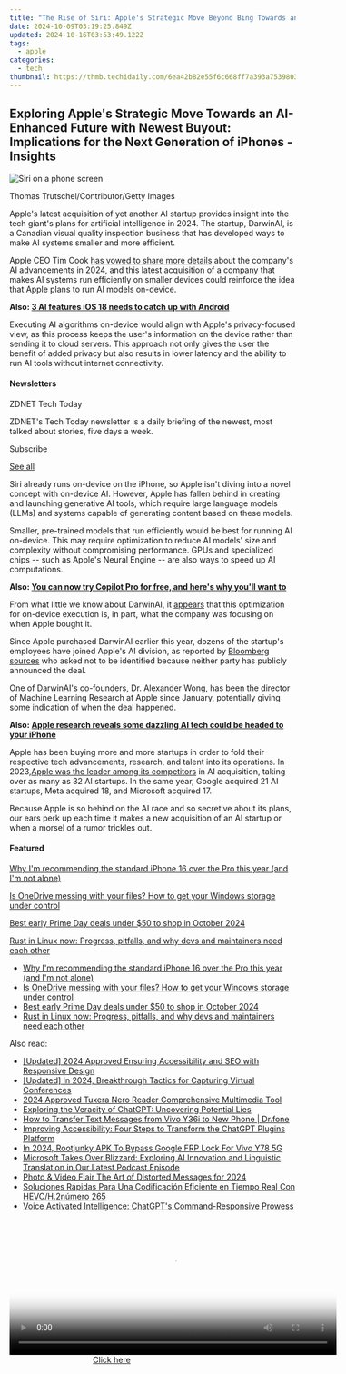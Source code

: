 ```yaml
---
title: "The Rise of Siri: Apple's Strategic Move Beyond Bing Towards an Intelligent, AI Future | Insights on Tech with ZDNET"
date: 2024-10-09T03:19:25.849Z
updated: 2024-10-16T03:53:49.122Z
tags:
  - apple
categories:
  - tech
thumbnail: https://thmb.techidaily.com/6ea42b82e55f6c668ff7a393a7539803912a1c23ef44a3dc870ec2d24d91150f.jpg
---
```


## Exploring Apple's Strategic Move Towards an AI-Enhanced Future with Newest Buyout: Implications for the Next Generation of iPhones - Insights

![Siri on a phone screen](https://www.zdnet.com/a/img/resize/6a0aa9351904ce80ea637b7bb5f6211d4526f6bb/2023/06/22/7d887bfa-b486-47e4-9e0b-f508cdb95944/gettyimages-1237878984-1.jpg?auto=webp&width=1280)

Thomas Trutschel/Contributor/Getty Images

Apple's latest acquisition of yet another AI startup provides insight into the tech giant's plans for artificial intelligence in 2024\. The startup, DarwinAI, is a Canadian visual quality inspection business that has developed ways to make AI systems smaller and more efficient. 

Apple CEO Tim Cook [has vowed to share more details](https://www.zdnet.com/article/3-ai-features-ios-18-needs-to-catch-up-with-android/) about the company's AI advancements in 2024, and this latest acquisition of a company that makes AI systems run efficiently on smaller devices could reinforce the idea that Apple plans to run AI models on-device. 

**Also: [3 AI features iOS 18 needs to catch up with Android](https://www.zdnet.com/article/3-ai-features-ios-18-needs-to-catch-up-with-android/)**

Executing AI algorithms on-device would align with Apple's privacy-focused view, as this process keeps the user's information on the device rather than sending it to cloud servers. This approach not only gives the user the benefit of added privacy but also results in lower latency and the ability to run AI tools without internet connectivity.

#### Newsletters

ZDNET Tech Today

ZDNET's Tech Today newsletter is a daily briefing of the newest, most talked about stories, five days a week.

 Subscribe

[See all](https://www.zdnet.com/newsletters/)

Siri already runs on-device on the iPhone, so Apple isn't diving into a novel concept with on-device AI. However, Apple has fallen behind in creating and launching generative AI tools, which require large language models (LLMs) and systems capable of generating content based on these models.

Smaller, pre-trained models that run efficiently would be best for running AI on-device. This may require optimization to reduce AI models' size and complexity without compromising performance. GPUs and specialized chips -- such as Apple's Neural Engine -- are also ways to speed up AI computations. 

**Also: [You can now try Copilot Pro for free, and here's why you'll want to](https://www.zdnet.com/article/you-can-now-try-copilot-pro-for-free-and-heres-why-youll-want-to/)**

From what little we know about DarwinAI, it [appears](https://www.cnbctv18.com/technology/apple-buys-canadian-ai-startup-darwinai-as-it-races-to-add-features-19286361.htm) that this optimization for on-device execution is, in part, what the company was focusing on when Apple bought it. 

Since Apple purchased DarwinAI earlier this year, dozens of the startup's employees have joined Apple's AI division, as reported by [Bloomberg sources](https://www.bloomberg.com/news/articles/2024-03-14/apple-aapl-buys-canadian-ai-startup-darwinai-as-part-of-race-to-add-features) who asked not to be identified because neither party has publicly announced the deal.

One of DarwinAI's co-founders, Dr. Alexander Wong, has been the director of Machine Learning Research at Apple since January, potentially giving some indication of when the deal happened.

**Also: [Apple research reveals some dazzling AI tech could be headed to your iPhone](https://www.zdnet.com/article/apple-research-reveals-some-dazzling-ai-tech-headed-to-your-iphone/)**

Apple has been buying more and more startups in order to fold their respective tech advancements, research, and talent into its operations. In 2023,[Apple was the leader among its competitors](https://www.zdnet.com/article/apples-new-ai-model-edits-photos-according-to-text-prompts-from-users/) in AI acquisition, taking over as many as 32 AI startups. In the same year, Google acquired 21 AI startups, Meta acquired 18, and Microsoft acquired 17.

Because Apple is so behind on the AI race and so secretive about its plans, our ears perk up each time it makes a new acquisition of an AI startup or when a morsel of a rumor trickles out. 

#### Featured

[Why I'm recommending the standard iPhone 16 over the Pro this year (and I'm not alone)](https://www.zdnet.com/article/why-im-recommending-the-standard-iphone-16-over-the-pro-this-year-and-im-not-alone/ "Why I'm recommending the standard iPhone 16 over the Pro this year (and I'm not alone)")

[Is OneDrive messing with your files? How to get your Windows storage under control](https://www.zdnet.com/article/is-onedrive-messing-with-your-files-how-to-get-your-windows-storage-under-control/ "Is OneDrive messing with your files? How to get your Windows storage under control")

[Best early Prime Day deals under $50 to shop in October 2024](https://www.zdnet.com/article/best-early-prime-day-deals-under-50/ "Best early Prime Day deals under $50 to shop in October 2024")

[Rust in Linux now: Progress, pitfalls, and why devs and maintainers need each other](https://www.zdnet.com/article/rust-in-linux-now-progress-pitfalls-and-why-devs-and-maintainers-need-each-other/ "Rust in Linux now: Progress, pitfalls, and why devs and maintainers need each other")

* [Why I'm recommending the standard iPhone 16 over the Pro this year (and I'm not alone)](https://www.zdnet.com/article/why-im-recommending-the-standard-iphone-16-over-the-pro-this-year-and-im-not-alone/ "Why I'm recommending the standard iPhone 16 over the Pro this year (and I'm not alone)")
* [Is OneDrive messing with your files? How to get your Windows storage under control](https://www.zdnet.com/article/is-onedrive-messing-with-your-files-how-to-get-your-windows-storage-under-control/ "Is OneDrive messing with your files? How to get your Windows storage under control")
* [Best early Prime Day deals under $50 to shop in October 2024](https://www.zdnet.com/article/best-early-prime-day-deals-under-50/ "Best early Prime Day deals under $50 to shop in October 2024")
* [Rust in Linux now: Progress, pitfalls, and why devs and maintainers need each other](https://www.zdnet.com/article/rust-in-linux-now-progress-pitfalls-and-why-devs-and-maintainers-need-each-other/ "Rust in Linux now: Progress, pitfalls, and why devs and maintainers need each other")

<ins class="adsbygoogle"
     style="display:block"
     data-ad-format="autorelaxed"
     data-ad-client="ca-pub-7571918770474297"
     data-ad-slot="1223367746"></ins>

<ins class="adsbygoogle"
     style="display:block"
     data-ad-client="ca-pub-7571918770474297"
     data-ad-slot="8358498916"
     data-ad-format="auto"
     data-full-width-responsive="true"></ins>

<span class="atpl-alsoreadstyle">Also read:</span>
<div><ul>
<li><a href="https://twitter-videos.techidaily.com/updated-2024-approved-ensuring-accessibility-and-seo-with-responsive-design/"><u>[Updated] 2024 Approved Ensuring Accessibility and SEO with Responsive Design</u></a></li>
<li><a href="https://desktop-recording.techidaily.com/updated-in-2024-breakthrough-tactics-for-capturing-virtual-conferences/"><u>[Updated] In 2024, Breakthrough Tactics for Capturing Virtual Conferences</u></a></li>
<li><a href="https://some-guidance.techidaily.com/2024-approved-tuxera-nero-reader-comprehensive-multimedia-tool/"><u>2024 Approved Tuxera Nero Reader Comprehensive Multimedia Tool</u></a></li>
<li><a href="https://tech-haven.techidaily.com/exploring-the-veracity-of-chatgpt-uncovering-potential-lies/"><u>Exploring the Veracity of ChatGPT: Uncovering Potential Lies</u></a></li>
<li><a href="https://android-transfer.techidaily.com/how-to-transfer-text-messages-from-vivo-y36i-to-new-phone-drfone-by-drfone-transfer-from-android-transfer-from-android/"><u>How to Transfer Text Messages from Vivo Y36i to New Phone | Dr.fone</u></a></li>
<li><a href="https://tech-haven.techidaily.com/improving-accessibility-four-steps-to-transform-the-chatgpt-plugins-platform/"><u>Improving Accessibility: Four Steps to Transform the ChatGPT Plugins Platform</u></a></li>
<li><a href="https://android-unlock.techidaily.com/in-2024-rootjunky-apk-to-bypass-google-frp-lock-for-vivo-y78-5g-by-drfone-android/"><u>In 2024, Rootjunky APK To Bypass Google FRP Lock For Vivo Y78 5G</u></a></li>
<li><a href="https://tech-haven.techidaily.com/microsoft-takes-over-blizzard-exploring-ai-innovation-and-linguistic-translation-in-our-latest-podcast-episode/"><u>Microsoft Takes Over Blizzard: Exploring AI Innovation and Linguistic Translation in Our Latest Podcast Episode</u></a></li>
<li><a href="https://extra-support.techidaily.com/photo-and-video-flair-the-art-of-distorted-messages-for-2024/"><u>Photo & Video Flair The Art of Distorted Messages for 2024</u></a></li>
<li><a href="https://tech-revival.techidaily.com/soluciones-rapidas-para-una-codificacion-eficiente-en-tiempo-real-con-hevch2numero-265/"><u>Soluciones Rápidas Para Una Codificación Eficiente en Tiempo Real Con HEVC/H.2número 265</u></a></li>
<li><a href="https://tech-haven.techidaily.com/voice-activated-intelligence-chatgpts-command-responsive-prowess/"><u>Voice Activated Intelligence: ChatGPT's Command-Responsive Prowess</u></a></li>
</ul></div>

<!-- affiliate ads begin -->
<span id="1982459">
					<video width="576" height="240" style="cursor:pointer"
           poster="//a.impactradius-go.com/display-clicktoplayimage/1982459.png"
           onclick="if(!this.playClicked){this.play();this.setAttribute('controls',true);this.playClicked=true;}">
	   <source src="//a.impactradius-go.com/display-ad/22993-1982459">
	   <img src="//a.impactradius-go.com/display-clicktoplayimage/1982459.png" style="border: none; height: 100%; width: 100%; object-fit: contain">
	</video>
	<div style="width:360px;text-align:center"><a href="javascript:window.open(decodeURIComponent('https%3A%2F%2Fhomestyler.sjv.io%2Fc%2F5597632%2F1982459%2F22993'), '_blank');void(0);">Click here</a></div>
</span>
<img height="0" width="0" src="https://imp.pxf.io/i/5597632/1982459/22993" style="position:absolute;visibility:hidden;" border="0" />
<!-- affiliate ads end -->

